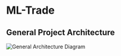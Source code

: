 # ML-Trade

## General Project Architecture

![General Architecture Diagram](https://imgur.com/i8rJgYU)
